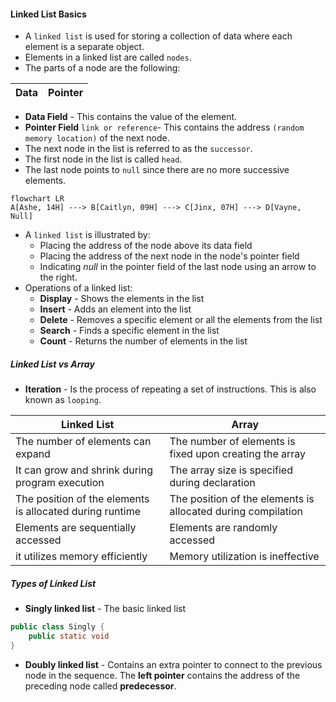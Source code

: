 #### Linked List Basics
- A `linked list` is used for storing a collection of data where each element is a separate object.
- Elements in a linked list are called `nodes`.
- The parts of a node are the following:

| **Data** | **Pointer** |
| ---- | ------- |

   - **Data Field** - This contains the value of the element.
   - **Pointer Field** `link or reference`-  This contains the address `(random memory location)` of the next node.
- The next node in the list is referred to as the `successor`.
- The first node in the list is called `head`.
- The last node points to `null` since there are no more successive elements.

```mermaid
flowchart LR
A[Ashe, 14H] ---> B[Caitlyn, 09H] ---> C[Jinx, 07H] ---> D[Vayne, Null]
```
- A `linked list` is illustrated by:
   - Placing the address of the node above its data field
   - Placing the address of the next node in the node's pointer field
   - Indicating *null* in the pointer field of the last node using an arrow to the right.
- Operations of a linked list:
   - **Display** - Shows the elements in the list
   - **Insert** - Adds an element into the list
   - **Delete** - Removes a specific element or all the elements from the list
   - **Search** - Finds a specific element in the list
   - **Count** - Returns the number of elements in the list

##### Linked List vs Array
- **Iteration** - Is the process of repeating a set of instructions. This is also known as `looping`.

| **Linked List** | **Array** |
| ----------- | ----- |
| The number of elements can expand | The number of elements is fixed upon creating the array |
| It can grow and shrink during program execution | The array size is specified during declaration |
| The position of the elements is allocated during runtime | The position of the elements is allocated during compilation |
| Elements are sequentially accessed | Elements are randomly accessed |
| it utilizes memory efficiently | Memory utilization is ineffective |


##### Types of Linked List
   - **Singly linked list** - The basic linked list
```java
public class Singly {
	public static void
}
```
   - **Doubly linked list** - Contains an extra pointer to connect to the previous node in the sequence. The **left pointer** contains the address of the preceding node called **predecessor**.
   